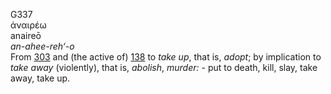 <body>
  <p>G337<br>  ἀναιρέω  <br> anaireō  <br><i>an-ahee-reh‘-o </i><br>From <a href="g0303.htm">303</a> and (the active of) <a href="g0138.htm">138</a>  to <i>take</i> <i>up</i>, that is, <i>adopt</i>; by implication to <i>take</i> <i>away</i> (violently), that is, <i>abolish</i>, <i>murder:</i> - put to death, kill, slay, take away, take up.<br></p>
 </body>